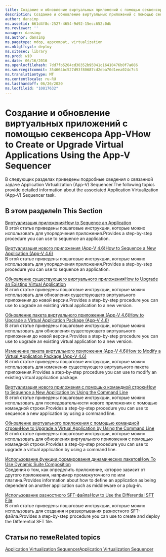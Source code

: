 ```yaml
---
title: Создание и обновление виртуальных приложений с помощью секвенсора App-V
description: Создание и обновление виртуальных приложений с помощью секвенсора App-V
author: dansimp
ms.assetid: 661d4f8c-2527-4654-9d92-15ecc652c0db
ms.reviewer: ''
manager: dansimp
ms.author: dansimp
ms.pagetype: mdop, appcompat, virtualization
ms.mktglfcycl: deploy
ms.sitesec: library
ms.prod: w10
ms.date: 06/16/2016
ms.openlocfilehash: 7dd7fb5204cd30352b95041c16410476b0f7a086
ms.sourcegitcommit: 354664bc527d93f80687cd2eba70d1eea024c7c3
ms.translationtype: MT
ms.contentlocale: ru-RU
ms.lasthandoff: 06/26/2020
ms.locfileid: "10817632"
---
```

# <span data-ttu-id="d629d-103">Создание и обновление виртуальных приложений с помощью секвенсора App-V</span><span class="sxs-lookup"><span data-stu-id="d629d-103">How to Create or Upgrade Virtual Applications Using the App-V Sequencer</span></span>


<span data-ttu-id="d629d-104">В следующих разделах приведены подробные сведения о связанной задаче Application Virtualization (App-V) Sequencer.</span><span class="sxs-lookup"><span data-stu-id="d629d-104">The following topics provide detailed information about the associated Application Virtualization (App-V) Sequencer task.</span></span>

## <span data-ttu-id="d629d-105">В этом разделе</span><span class="sxs-lookup"><span data-stu-id="d629d-105">In This Section</span></span>


<a href="" id="how-to-sequence-an-application"></a>[<span data-ttu-id="d629d-106">Виртуализация приложения</span><span class="sxs-lookup"><span data-stu-id="d629d-106">How to Sequence an Application</span></span>](how-to-sequence-an-application.md)  
<span data-ttu-id="d629d-107">В этой статье приведены пошаговые инструкции, которые можно использовать для упорядочения приложения.</span><span class="sxs-lookup"><span data-stu-id="d629d-107">Provides a step-by-step procedure you can use to sequence an application.</span></span>

<a href="" id="how-to-sequence-a-new-application--app-v-4-6-"></a>[<span data-ttu-id="d629d-108">Виртуализация нового приложения (App-V 4.6)</span><span class="sxs-lookup"><span data-stu-id="d629d-108">How to Sequence a New Application (App-V 4.6)</span></span>](how-to-sequence-a-new-application--app-v-46-.md)  
<span data-ttu-id="d629d-109">В этой статье приведены пошаговые инструкции, которые можно использовать для упорядочения приложения.</span><span class="sxs-lookup"><span data-stu-id="d629d-109">Provides a step-by-step procedure you can use to sequence an application.</span></span>

<a href="" id="how-to-upgrade-an-existing-virtual-application"></a>[<span data-ttu-id="d629d-110">Обновление существующего виртуального приложения</span><span class="sxs-lookup"><span data-stu-id="d629d-110">How to Upgrade an Existing Virtual Application</span></span>](how-to-upgrade-an-existing-virtual-application.md)  
<span data-ttu-id="d629d-111">В этой статье приведены пошаговые инструкции, которые можно использовать для обновления существующего виртуального приложения до новой версии.</span><span class="sxs-lookup"><span data-stu-id="d629d-111">Provides a step-by-step procedure you can use to upgrade an existing virtual application to a new version.</span></span>

<a href="" id="how-to-upgrade-a-virtual-application-package--app-v-4-6-"></a>[<span data-ttu-id="d629d-112">Обновление пакета виртуального приложения (App-V 4.6)</span><span class="sxs-lookup"><span data-stu-id="d629d-112">How to Upgrade a Virtual Application Package (App-V 4.6)</span></span>](how-to-upgrade-a-virtual-application-package--app-v-46-.md)  
<span data-ttu-id="d629d-113">В этой статье приведены пошаговые инструкции, которые можно использовать для обновления существующего виртуального приложения до новой версии.</span><span class="sxs-lookup"><span data-stu-id="d629d-113">Provides a step-by-step procedure you can use to upgrade an existing virtual application to a new version.</span></span>

<a href="" id="how-to-modify-a-virtual-application-package--app-v-4-6-"></a>[<span data-ttu-id="d629d-114">Изменение пакета виртуального приложения (App-V 4.6)</span><span class="sxs-lookup"><span data-stu-id="d629d-114">How to Modify a Virtual Application Package (App-V 4.6)</span></span>](how-to-modify-a-virtual-application-package--app-v-46-.md)  
<span data-ttu-id="d629d-115">В этой статье приведены пошаговые инструкции, которые можно использовать для изменения существующего виртуального пакета приложения.</span><span class="sxs-lookup"><span data-stu-id="d629d-115">Provides a step-by-step procedure you can use to modify an existing virtual application package.</span></span>

<a href="" id="how-to-sequence-a-new-application-by-using-the-command-line"></a>[<span data-ttu-id="d629d-116">Виртуализация нового приложения с помощью командной строки</span><span class="sxs-lookup"><span data-stu-id="d629d-116">How to Sequence a New Application by Using the Command Line</span></span>](how-to-sequence-a-new-application-by-using-the-command-line.md)  
<span data-ttu-id="d629d-117">В этой статье приведены пошаговые инструкции, которые можно использовать для последовательности нового приложения с помощью командной строки.</span><span class="sxs-lookup"><span data-stu-id="d629d-117">Provides a step-by-step procedure you can use to sequence a new application by using a command line.</span></span>

<a href="" id="how-to-upgrade-a-virtual-application-by-using-the-command-line"></a>[<span data-ttu-id="d629d-118">Обновление виртуального приложения с помощью командной строки</span><span class="sxs-lookup"><span data-stu-id="d629d-118">How to Upgrade a Virtual Application by Using the Command Line</span></span>](how-to-upgrade-a-virtual-application-by-using-the-command-line.md)  
<span data-ttu-id="d629d-119">В этой статье приведены пошаговые инструкции, которые можно использовать для обновления виртуального приложения с помощью командной строки.</span><span class="sxs-lookup"><span data-stu-id="d629d-119">Provides a step-by-step procedure you can use to upgrade a virtual application by using a command line.</span></span>

<a href="" id="how-to-use-dynamic-suite-composition"></a>[<span data-ttu-id="d629d-120">Использование функции формирования динамических пакетов</span><span class="sxs-lookup"><span data-stu-id="d629d-120">How To Use Dynamic Suite Composition</span></span>](how-to-use-dynamic-suite-composition.md)  
<span data-ttu-id="d629d-121">Сведения о том, как определить приложение, которое зависит от другого приложения, например промежуточного по или плагина.</span><span class="sxs-lookup"><span data-stu-id="d629d-121">Provides information about how to define an application as being dependent on another application such as middleware or a plug-in.</span></span>

<a href="" id="how-to-use-the-differential-sft-file"></a>[<span data-ttu-id="d629d-122">Использование разностного SFT-файла</span><span class="sxs-lookup"><span data-stu-id="d629d-122">How to Use the Differential SFT File</span></span>](how-to-use-the-differential-sft-file.md)  
<span data-ttu-id="d629d-123">В этой статье приведены пошаговые инструкции, которые можно использовать для создания и развертывания разностного SFT-файла.</span><span class="sxs-lookup"><span data-stu-id="d629d-123">Provides a step-by-step procedure you can use to create and deploy the Differential SFT file.</span></span>

## <span data-ttu-id="d629d-124">Статьи по теме</span><span class="sxs-lookup"><span data-stu-id="d629d-124">Related topics</span></span>


[<span data-ttu-id="d629d-125">Application Virtualization Sequencer</span><span class="sxs-lookup"><span data-stu-id="d629d-125">Application Virtualization Sequencer</span></span>](application-virtualization-sequencer.md)

 

 






